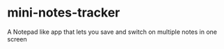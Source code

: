 # mini-notes-tracker
A Notepad like app that lets you save and switch on multiple notes in one screen
